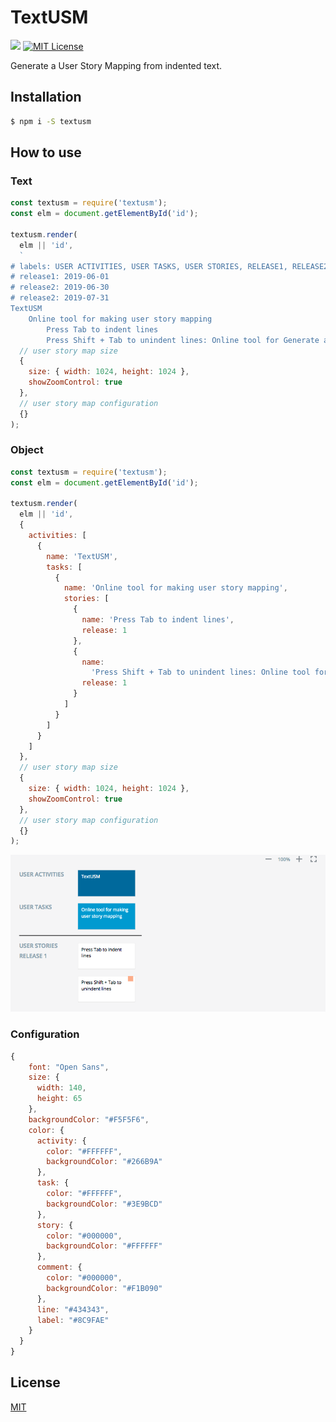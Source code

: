 # TextUSM

![](https://img.shields.io/badge/Release-v0.0.1-blue.svg?style=flat-square) [![MIT License](https://img.shields.io/badge/license-MIT-blue.svg?style=flat)](LICENSE)

Generate a User Story Mapping from indented text.

## Installation

```bash
$ npm i -S textusm
```

## How to use

### Text

```javascript
const textusm = require('textusm');
const elm = document.getElementById('id');

textusm.render(
  elm || 'id',
  `
# labels: USER ACTIVITIES, USER TASKS, USER STORIES, RELEASE1, RELEASE2, RELEASE3
# release1: 2019-06-01
# release2: 2019-06-30
# release2: 2019-07-31
TextUSM
    Online tool for making user story mapping
        Press Tab to indent lines
        Press Shift + Tab to unindent lines: Online tool for Generate a User Story Mapping from indented text.`,
  // user story map size
  {
    size: { width: 1024, height: 1024 },
    showZoomControl: true
  },
  // user story map configuration
  {}
);
```

### Object

```javascript
const textusm = require('textusm');
const elm = document.getElementById('id');

textusm.render(
  elm || 'id',
  {
    activities: [
      {
        name: 'TextUSM',
        tasks: [
          {
            name: 'Online tool for making user story mapping',
            stories: [
              {
                name: 'Press Tab to indent lines',
                release: 1
              },
              {
                name:
                  'Press Shift + Tab to unindent lines: Online tool for Generate a User Story Mapping from indented text.',
                release: 1
              }
            ]
          }
        ]
      }
    ]
  },
  // user story map size
  {
    size: { width: 1024, height: 1024 },
    showZoomControl: true
  },
  // user story map configuration
  {}
);
```

![image](./img/usm.png)

### Configuration

```javascript
{
    font: "Open Sans",
    size: {
      width: 140,
      height: 65
    },
    backgroundColor: "#F5F5F6",
    color: {
      activity: {
        color: "#FFFFFF",
        backgroundColor: "#266B9A"
      },
      task: {
        color: "#FFFFFF",
        backgroundColor: "#3E9BCD"
      },
      story: {
        color: "#000000",
        backgroundColor: "#FFFFFF"
      },
      comment: {
        color: "#000000",
        backgroundColor: "#F1B090"
      },
      line: "#434343",
      label: "#8C9FAE"
    }
  }
}
```

## License

[MIT](http://opensource.org/licenses/MIT)
